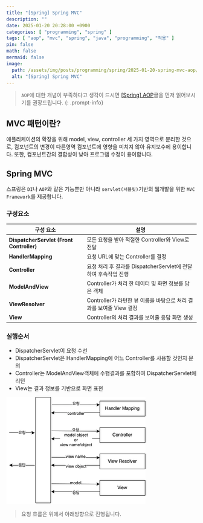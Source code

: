 ```yaml
---
title: "[Spring] Spring MVC"
description: ""
date: 2025-01-20 20:28:00 +0900
categories: [ "programming", "spring" ]
tags: [ "aop", "mvc", "spring", "java", "programming", "적용" ]
pin: false
math: false
mermaid: false
image:
  path: /assets/img/posts/programming/spring/2025-01-20-spring-mvc-aop/_spring-mvc-architecture.webp
  alt: "[Spring] Spring MVC"
---
```


> `AOP`에 대한 개념이 부족하다고 생각이 드시면 [[Spring] AOP](/posts/spring-aop)글을 먼저 읽어보시기를 권장드립니다.
> {: .prompt-info}

## MVC 패턴이란?

애플리케이션의 확장을 위해 model, view, controller 세 가지 영역으로 분리한 것으로,
컴포넌트의 변경이 다른영역 컴포넌트에 영향을 미치지 않아 유지보수에 용이합니다.
또한, 컴포넌트간의 결합성이 낮아 프로그램 수정이 용이합니다.

## Spring MVC

스프링은 `DI`나 `AOP`와 같은 기능뿐만 아니라 `servlet(서블릿)`기반의 웹개발을 위한 `MVC Framework`를 제공합니다.

### 구성요소

| 구성 요소                                    | 설명                                            |
|------------------------------------------|-----------------------------------------------|
| **DispatcherServlet (Front Controller)** | 모든 요청을 받아 적절한 Controller와 View로 전달            |
| **HandlerMapping**                       | 요청 URL에 맞는 Controller를 결정                     |
| **Controller**                           | 요청 처리 후 결과를 DispatcherServlet에 전달하여 후속작업 진행   |
| **ModelAndView**                         | Controller가 처리 한 데이터 및 화면 정보를 담은 객체           |
| **ViewResolver**                         | Controller가 라턴한 뷰 이름을 바탕으로 처리 결과를 보여줄 View 결정 |
| **View**                                 | Controller의 처리 결과를 보여줄 응답 화면 생성               |

### 실행순서

* DispatcherServlet이 요청 수선
* DispatcherServlet은 HandlerMapping에 어느 Controller를 사용할 것인지 문의
* Controller는 ModelAndView객체에 수행결과를 포함하여 DispatcherServlet에 리턴
* View는 결과 정보를 기반으로 화면 표현

![_spring-mvc-architecture](/assets/img/posts/programming/spring/2025-01-20-spring-mvc-aop/_spring-mvc-architecture.webp)

> 요청 흐름은 위에서 아래방향으로 진행됩니다.
